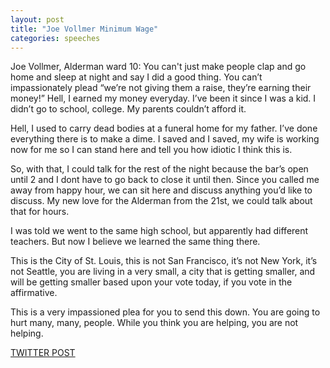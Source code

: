 ```yaml
---
layout: post
title: "Joe Vollmer Minimum Wage"
categories: speeches
---
```


Joe Vollmer, Alderman ward 10: You can't just make people clap and go home and sleep at night and say I did a good thing. You can’t impassionately plead “we’re not giving them a raise, they’re earning their money!” Hell, I earned my money everyday. I’ve been it since I was a kid. I didn’t go to school, college. My parents couldn’t afford it. 

Hell, I used to carry dead bodies at a funeral home for my father. I’ve done everything there is to make a dime. I saved and I saved, my wife is working now for me so I can stand here and tell you how idiotic I think this is. 

So, with that, I could talk for the rest of the night because the bar’s open until 2 and I dont have to go back to close it until then. Since you called me away from happy hour, we can sit here and discuss anything you’d like to discuss. My new love for the Alderman from the 21st, we could talk about that for hours. 

I was told we went to the same high school, but apparently had different teachers. But now I believe we learned the same thing there.

This is the City of St. Louis, this is not San Francisco, it’s not New York, it’s not Seattle, you are living in a very small, a city that is getting smaller, and will be getting smaller based upon your vote today, if you vote in the affirmative.

This is a very impassioned plea for you to send this down. You are going to hurt many, many, people. While you think you are helping, you are not helping.


[TWITTER POST](https://twitter.com/StlPoliticClips/status/1396277471385997315?s=20)


